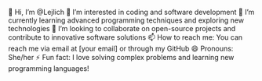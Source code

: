 👋 Hi, I’m @Lejlich
👀 I’m interested in coding and software development
🌱 I’m currently learning advanced programming techniques and exploring new technologies
💞️ I’m looking to collaborate on open-source projects and contribute to innovative software solutions
📫 How to reach me: You can reach me via email at [your email] or through my GitHub
😄 Pronouns: She/her
⚡ Fun fact: I love solving complex problems and learning new programming languages!

<!---
Lejlich/Lejlich is a ✨ special ✨ repository because its `README.md` (this file) appears on your GitHub profile.
You can click the Preview link to take a look at your changes.
---
